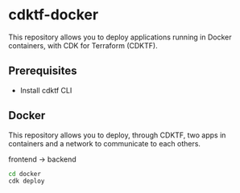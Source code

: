# cdktf-docker

This repository allows you to deploy applications running in Docker containers, with CDK for Terraform (CDKTF).

## Prerequisites

* Install cdktf CLI

## Docker

This repository allows you to deploy, through CDKTF, two apps in containers and a network to communicate to each others.

frontend -> backend

```bash
cd docker
cdk deploy
```
